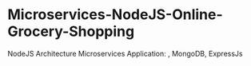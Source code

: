 # Microservices-NodeJS-Online-Grocery-Shopping
NodeJS Architecture Microservices Application: , MongoDB, ExpressJs
